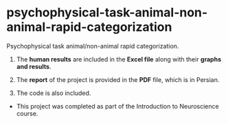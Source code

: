 # psychophysical-task-animal-non-animal-rapid-categorization
Psychophysical task animal/non-animal rapid categorization.

1. The **human results** are included in the **Excel file** along with their **graphs and results**.
  
2. The **report** of the project is provided in the **PDF** file, which is in Persian.
   
3. The code is also included.

* This project was completed as part of the Introduction to Neuroscience course.


